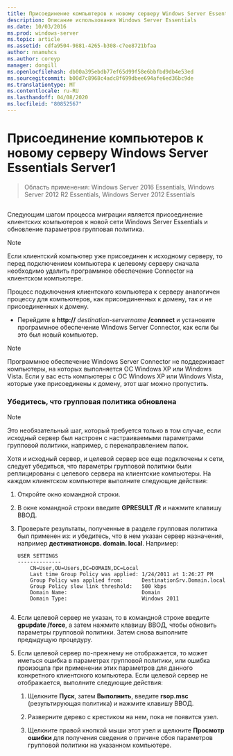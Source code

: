 ```yaml
---
title: Присоединение компьютеров к новому серверу Windows Server Essentials Server1
description: Описание использования Windows Server Essentials
ms.date: 10/03/2016
ms.prod: windows-server
ms.topic: article
ms.assetid: cdfa9504-9881-4265-b308-c7ee8721bfaa
author: nnamuhcs
ms.author: coreyp
manager: dongill
ms.openlocfilehash: db00a395ebdb77ef65d99f58e6bbfbd9db4e53ed
ms.sourcegitcommit: b00d7c8968c4adc8f699dbee694afe6ed36bc9de
ms.translationtype: MT
ms.contentlocale: ru-RU
ms.lasthandoff: 04/08/2020
ms.locfileid: "80852567"
---
```

# <a name="join-computers-to-the-new-windows-server-essentials-server1"></a>Присоединение компьютеров к новому серверу Windows Server Essentials Server1

>Область применения: Windows Server 2016 Essentials, Windows Server 2012 R2 Essentials, Windows Server 2012 Essentials

##  <a name="BKMK_JoinComputers"></a>   
 Следующим шагом процесса миграции является присоединение клиентских компьютеров к новой сети Windows Server Essentials и обновление параметров групповая политика.  
  
> [!NOTE]
>  Если клиентский компьютер уже присоединен к исходному серверу, то перед подключением компьютера к целевому серверу сначала необходимо удалить программное обеспечение Connector на клиентском компьютере.  
  
 Процесс подключения клиентского компьютера к серверу аналогичен процессу для компьютеров, как присоединенных к домену, так и не присоединенных к домену.  
  
- Перейдите в **http://** <em>destination-servername</em> **/connect** и установите программное обеспечение Windows Server Connector, как если бы это был новый компьютер.  
  
> [!NOTE]
>  Программное обеспечение Windows Server Connector не поддерживает компьютеры, на которых выполняется ОС Windows XP или Windows Vista. Если у вас есть компьютеры с ОС Windows XP или Windows Vista, которые уже присоединены к домену, этот шаг можно пропустить.  
  
### <a name="ensure-that-group-policy-has-updated"></a>Убедитесь, что групповая политика обновлена  
  
> [!NOTE]
>  Это необязательный шаг, который требуется только в том случае, если исходный сервер был настроен с настраиваемыми параметрами групповой политики, например, с перенаправлением папок.  
  
 Хотя и исходный сервер, и целевой сервер все еще подключены к сети, следует убедиться, что параметры групповой политики были реплицированы с целевого сервера на клиентские компьютеры. На каждом клиентском компьютере выполните следующие действия:  
  
1.  Откройте окно командной строки.  
  
2.  В окне командной строки введите **GPRESULT /R** и нажмите клавишу ВВОД.  
  
3.  Проверьте результаты, полученные в разделе групповая политика был применен из: и убедитесь, что в нем указан сервер назначения, например **дестинатионсрв. domain. local**. Например:  
  
    ```  
    USER SETTINGS  
    --------------  
        CN=User,OU=Users,DC=DOMAIN,DC=Local  
        Last time Group Policy was applied: 1/24/2011 at 1:26:27 PM  
        Group Policy was applied from:      DestinationSrv.Domain.local  
        Group Policy slow link threshold:   500 kbps  
        Domain Name:                        Domain  
        Domain Type:                        Windows 2011  
  
    ```  
  
4.  Если целевой сервер не указан, то в командной строке введите **gpupdate /force**, а затем нажмите клавишу ВВОД, чтобы обновить параметры групповой политики. Затем снова выполните предыдущую процедуру.  
  
5.  Если целевой сервер по-прежнему не отображается, то может иметься ошибка в параметрах групповой политики, или ошибка произошла при применении этих параметров для данного конкретного клиентского компьютера. Если целевой сервер не отображается, выполните следующие действия:  
  
    1.  Щелкните **Пуск**, затем **Выполнить**, введите **rsop.msc** (результирующая политика) и нажмите клавишу ВВОД.  
  
    2.  Разверните дерево с крестиком на нем, пока не появится узел.  
  
    3.  Щелкните правой кнопкой мыши этот узел и щелкните **Просмотр ошибки** для получения сведения о причине сбоя параметров групповой политики на указанном компьютере.
